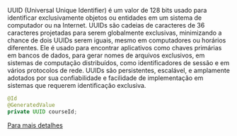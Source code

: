 UUID (Universal Unique Identifier) ​​é um valor de 128 bits usado para identificar exclusivamente objetos ou entidades em um sistema de computador ou na Internet. UUIDs são cadeias de caracteres de 36 caracteres projetadas para serem globalmente exclusivas, minimizando a chance de dois UUIDs serem iguais, mesmo em computadores ou horários diferentes. Ele é usado para encontrar aplicativos como chaves primárias em bancos de dados, para gerar nomes de arquivos exclusivos, em sistemas de computação distribuídos, como identificadores de sessão e em vários protocolos de rede. UUIDs são persistentes, escalável, e amplamente adotados por sua confiabilidade e facilidade de implementação em sistemas que requerem identificação exclusiva.

```java
@Id
@GeneratedValue
private UUID courseId;
```
[Para mais detalhes ](https://www.baeldung.com/hibernate-identifiers)